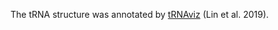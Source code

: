 


The tRNA structure was annotated by [tRNAviz](http://trna.ucsc.edu/tRNAviz/summary/) (Lin et al. 2019).

